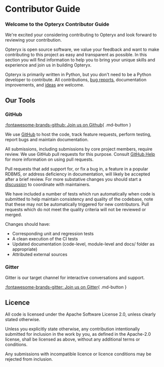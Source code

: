 # Contributor Guide

### Welcome to the Opteryx Contributor Guide

We're excited your considering contributing to Opteryx and look forward to reviewing your contribution. 

Opteryx is open source software, we value your feedback and want to make contributing to this project as easy and transparent as possible. In this section you will find information to help you to bring your unique skills and experience and join us in building Opteryx.

Opteryx is primarily written in Python, but you don't need to be a Python developer to contribute. All contributions, [bug reports](https://github.com/mabel-dev/opteryx/issues/new/choose), documentation improvements, and [ideas](https://github.com/mabel-dev/opteryx/discussions) are welcome.

## Our Tools

### GitHub

[:fontawesome-brands-github: Join us on Github](https://github.com/mabel-dev/opteryx){ .md-button }

We use [GitHub](https://github.com/mabel-dev/opteryx) to host the code, track feature requests, perform testing, report bugs and maintain documentation.

All submissions, including submissions by core project members, require review. We use GitHub pull requests for this purpose. Consult [GitHub Help](https://docs.github.com/en/github/collaborating-with-issues-and-pull-requests/about-pull-requests) for more information on using pull requests. 

Pull requests that add support for, or fix a bug in, a feature in a popular RDBMS, or address deficiency in documentation, will likely be accepted after a brief review. For more substative changes you should start a [discussion](https://github.com/mabel-dev/opteryx/discussions) to coordinate with maintainers.

We have included a number of tests which run automatically when code is submitted to help maintain consistency and quality of the codebase, note that these may not be automatically triggered for new contributors. Pull requests which do not meet the quality criteria will not be reviewed or merged.

Changes should have:  

- Corresponding unit and regression tests  
- A clean execution of the CI tests   
- Updated documentation (code-level, module-level and docs/ folder as appropriate)
- Attributed external sources  

### Gitter

Gitter is our target channel for interactive conversations and support.

[:fontawesome-brands-gitter: Join us on Gitter](https://gitter.im/mabel-opteryx/community){ .md-button }

## Licence

All code is licensed under the Apache Software License 2.0, unless clearly stated otherwise.

Unless you explicitly state otherwise, any contribution intentionally submitted for inclusion in the work by you, as defined in the Apache-2.0 license, shall be licensed as above, without any additional terms or conditions.

Any submissions with incompatible licence or licence conditions may be rejected from inclusion.